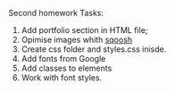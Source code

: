 Second homework
Tasks:
1. Add portfolio section in HTML file;
2. Opimise images whith [sqoosh](https://squoosh.app/)
3. Create css folder and styles.css inisde.
4. Add fonts from Google
5. Add classes to elements
6. Work with font styles. 
